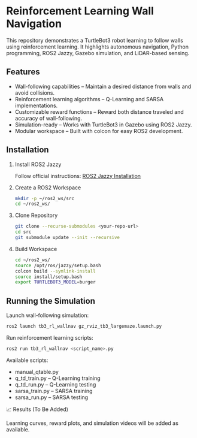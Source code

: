 # Reinforcement Learning Wall Navigation
This repository demonstrates a TurtleBot3 robot learning to follow walls using reinforcement learning. It highlights autonomous navigation, Python programming, ROS2 Jazzy, Gazebo simulation, and LiDAR-based sensing.

## Features
* Wall-following capabilities – Maintain a desired distance from walls and avoid collisions.
* Reinforcement learning algorithms – Q-Learning and SARSA implementations.
* Customizable reward functions – Reward both distance traveled and accuracy of wall-following.
* Simulation-ready – Works with TurtleBot3 in Gazebo using ROS2 Jazzy.
* Modular workspace – Built with colcon for easy ROS2 development.

## Installation
1. Install ROS2 Jazzy

    Follow official instructions: [ROS2 Jazzy Installation](https://docs.ros.org/en/jazzy/Installation.html#)

2. Create a ROS2 Workspace
    ```bash
    mkdir -p ~/ros2_ws/src
    cd ~/ros2_ws/
    ```

3. Clone Repository
    ```bash
    git clone --recurse-submodules <your-repo-url>
    cd src
    git submodule update --init --recursive
    ```

4. Build Workspace
    ```bash
    cd ~/ros2_ws/
    source /opt/ros/jazzy/setup.bash
    colcon build --symlink-install
    source install/setup.bash
    export TURTLEBOT3_MODEL=burger
    ```

## Running the Simulation

Launch wall-following simulation:
```bash
ros2 launch tb3_rl_wallnav gz_rviz_tb3_largemaze.launch.py
```

Run reinforcement learning scripts:
```bash
ros2 run tb3_rl_wallnav <script_name>.py
```

Available scripts:
* manual_qtable.py
* q_td_train.py – Q-Learning training
* q_td_run.py – Q-Learning testing
* sarsa_train.py – SARSA training
* sarsa_run.py – SARSA testing

📈 Results (To Be Added)

Learning curves, reward plots, and simulation videos will be added as available.